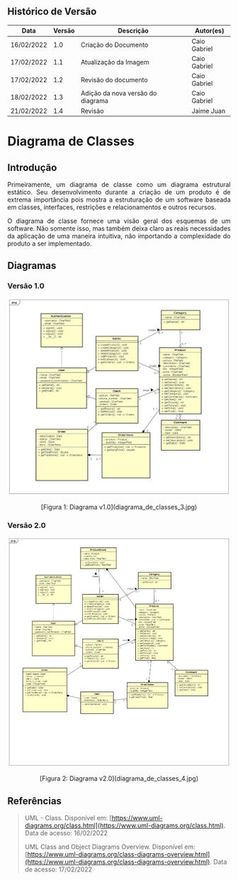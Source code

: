 ## Histórico de Versão

| Data       | Versão | Descrição                         | Autor(es)    |
| ---------- | ------ | --------------------------------- | ------------ |
| 16/02/2022 | 1.0    | Criação do Documento              | Caio Gabriel |
| 17/02/2022 | 1.1    | Atualização da Imagem             | Caio Gabriel |
| 17/02/2022 | 1.2    | Revisão do documento              | Caio Gabriel |
| 18/02/2022 | 1.3    | Adição da nova versão do diagrama | Caio Gabriel |
| 21/02/2022 | 1.4    | Revisão                           | Jaime Juan   |

# Diagrama de Classes

## Introdução

<p align="justify">Primeiramente, um diagrama de classe como um diagrama estrutural estático. Seu desenvolvimento durante a criação de um produto é de extrema importância pois mostra a estruturação de um software baseada em classes, interfaces, restrições e relacionamentos e outros recursos.</p>
<p align="justify">O diagrama de classe fornece uma visão geral dos esquemas de um software. Não somente isso, mas também deixa claro as reais necessidades da aplicação de uma maneira intuitiva, não importando a complexidade do produto a ser implementado.</p>

## Diagramas

### Versão 1.0

[![Diagrama](../modelagem/imagensdiagramas/diagrama_de_classes_3.jpg)](../modelagem/imagensdiagramas/diagrama_de_classes_3.jpg)

<center>[Figura 1: Diagrama v1.0](diagrama_de_classes_3.jpg)</center>

### Versão 2.0

[![Diagrama](../modelagem/imagensdiagramas/diagrama_de_classes_4.jpg)](../modelagem/imagensdiagramas/diagrama_de_classes_4.jpg)

<center>[Figura 2: Diagrama v2.0](diagrama_de_classes_4.jpg)</center>

## Referências

> UML - Class. Disponível em: [https://www.uml-diagrams.org/class.html](https://www.uml-diagrams.org/class.html). Data de acesso: 16/02/2022
>
> UML Class and Object Diagrams Overview. Disponível em:[https://www.uml-diagrams.org/class-diagrams-overview.html](https://www.uml-diagrams.org/class-diagrams-overview.html). Data de acesso: 17/02/2022
